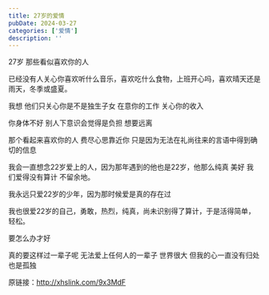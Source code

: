 ```yaml
---
title: 27岁的爱情
pubDate: 2024-03-27
categories: ['爱情']
description: ''
---
```


27岁 那些看似喜欢你的人


已经没有人关心你喜欢听什么音乐，喜欢吃什么食物，上班开心吗，喜欢晴天还是雨天，冬季或盛夏。

我想  他们只关心你是不是独生子女   在意你的工作 关心你的收入

你身体不好   别人下意识会觉得是负担  想要远离

那个看起来喜欢你的人  费尽心思靠近你  只是因为无法在礼尚往来的言语中得到确切的信息

我会一直想念22岁爱上的人，因为那年遇到的他也是22岁，他那么纯真  美好  我们爱得没有算计 不留余地。

我永远只爱22岁的少年，因为那时候爱是真的存在过

我也很爱22岁的自己，勇敢，热烈，纯真，尚未识别得了算计，于是活得简单，轻松。

要怎么办才好

真的要这样过一辈子呢
无法爱上任何人的一辈子
世界很大
但我的心一直没有归处
也是孤独

原链接：http://xhslink.com/9x3MdF